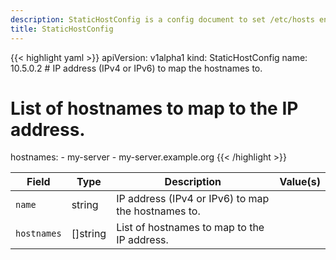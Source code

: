 ```yaml
---
description: StaticHostConfig is a config document to set /etc/hosts entries.
title: StaticHostConfig
---
```


<!-- markdownlint-disable -->









{{< highlight yaml >}}
apiVersion: v1alpha1
kind: StaticHostConfig
name: 10.5.0.2 # IP address (IPv4 or IPv6) to map the hostnames to.
# List of hostnames to map to the IP address.
hostnames:
    - my-server
    - my-server.example.org
{{< /highlight >}}


| Field | Type | Description | Value(s) |
|-------|------|-------------|----------|
|`name` |string |IP address (IPv4 or IPv6) to map the hostnames to.  | |
|`hostnames` |[]string |List of hostnames to map to the IP address.  | |






